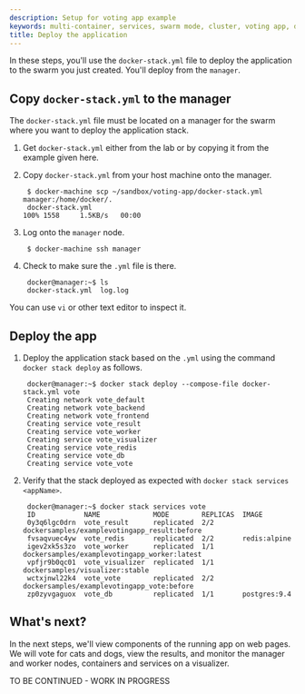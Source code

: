 ```yaml
---
description: Setup for voting app example
keywords: multi-container, services, swarm mode, cluster, voting app, docker-stack.yml, docker stack deploy
title: Deploy the application
---
```


In these steps, you'll use the `docker-stack.yml` file to deploy the application to the swarm you just created. You'll deploy from the `manager`.

## Copy `docker-stack.yml` to the manager

The `docker-stack.yml` file must be located on a manager for the swarm where you want to deploy the application stack.

1. Get `docker-stack.yml` either from the lab or by copying it from the example given here.

2. Copy `docker-stack.yml` from your host machine onto the manager.

        $ docker-machine scp ~/sandbox/voting-app/docker-stack.yml manager:/home/docker/.
        docker-stack.yml                                                                      100% 1558     1.5KB/s   00:00

3. Log onto the `manager` node.

        $ docker-machine ssh manager

4. Check to make sure the `.yml` file is there.

        docker@manager:~$ ls
        docker-stack.yml  log.log

  You can use `vi` or other text editor to inspect it.

## Deploy the app

1. Deploy the application stack based on the `.yml` using the command `docker stack deploy` as follows.

        docker@manager:~$ docker stack deploy --compose-file docker-stack.yml vote
        Creating network vote_default
        Creating network vote_backend
        Creating network vote_frontend
        Creating service vote_result
        Creating service vote_worker
        Creating service vote_visualizer
        Creating service vote_redis
        Creating service vote_db
        Creating service vote_vote

2. Verify that the stack deployed as expected with `docker stack services <appName>`.

        docker@manager:~$ docker stack services vote
        ID            NAME             MODE        REPLICAS  IMAGE
        0y3q6lgc0drn  vote_result      replicated  2/2       dockersamples/examplevotingapp_result:before
        fvsaqvuec4yw  vote_redis       replicated  2/2       redis:alpine
        igev2xk5s3zo  vote_worker      replicated  1/1       dockersamples/examplevotingapp_worker:latest
        vpfjr9b0qc01  vote_visualizer  replicated  1/1       dockersamples/visualizer:stable
        wctxjnwl22k4  vote_vote        replicated  2/2       dockersamples/examplevotingapp_vote:before
        zp0zyvgaguox  vote_db          replicated  1/1       postgres:9.4

## What's next?

In the next steps, we'll view components of the running app on web pages. We
will vote for cats and dogs, view the results, and monitor the manager and
worker nodes, containers and services on a visualizer.

TO BE CONTINUED - WORK IN PROGRESS

